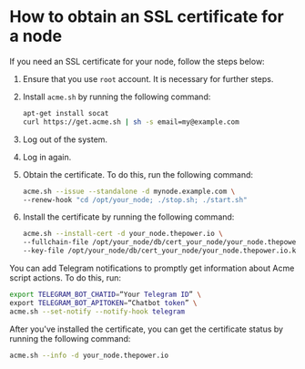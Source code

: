 # How to obtain an SSL certificate for a node

If you need an SSL certificate for your node, follow the steps below:

1. Ensure that you use `root` account. It is necessary for further steps.
2. Install `acme.sh` by running the following command:

   ```bash
   apt-get install socat
   curl https://get.acme.sh | sh -s email=my@example.com
   ```
3. Log out of the system.
4. Log in again.
5. Obtain the certificate. To do this, run the following command:

   ```bash
   acme.sh --issue --standalone -d mynode.example.com \
   --renew-hook "cd /opt/your_node; ./stop.sh; ./start.sh"
   ```

6. Install the certificate by running the following command:

   ```bash
   acme.sh --install-cert -d your_node.thepower.io \
   --fullchain-file /opt/your_node/db/cert_your_node/your_node.thepower.io.crt \
   --key-file /opt/your_node/db/cert_your_node/your_node.thepower.io.key
   ```
   
You can add Telegram notifications to promptly get information about Acme script actions. To do this, run:

```bash
export TELEGRAM_BOT_CHATID=“Your Telegram ID” \
export TELEGRAM_BOT_APITOKEN=“Chatbot token” \
acme.sh --set-notify --notify-hook telegram
```

After you've installed the certificate, you can get the certificate status by running the following command:

```bash
acme.sh --info -d your_node.thepower.io
```


